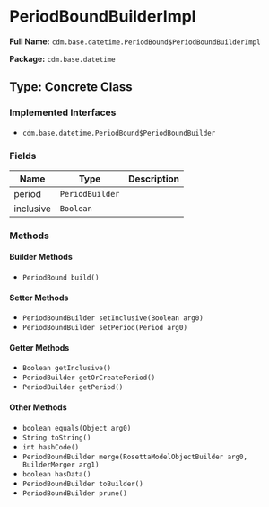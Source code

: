 # PeriodBoundBuilderImpl

**Full Name:** `cdm.base.datetime.PeriodBound$PeriodBoundBuilderImpl`

**Package:** `cdm.base.datetime`

## Type: Concrete Class

### Implemented Interfaces

- `cdm.base.datetime.PeriodBound$PeriodBoundBuilder`

### Fields

| Name | Type | Description |
|------|------|-------------|
| period | `PeriodBuilder` |  |
| inclusive | `Boolean` |  |

### Methods

#### Builder Methods

- `PeriodBound build()`

#### Setter Methods

- `PeriodBoundBuilder setInclusive(Boolean arg0)`
- `PeriodBoundBuilder setPeriod(Period arg0)`

#### Getter Methods

- `Boolean getInclusive()`
- `PeriodBuilder getOrCreatePeriod()`
- `PeriodBuilder getPeriod()`

#### Other Methods

- `boolean equals(Object arg0)`
- `String toString()`
- `int hashCode()`
- `PeriodBoundBuilder merge(RosettaModelObjectBuilder arg0, BuilderMerger arg1)`
- `boolean hasData()`
- `PeriodBoundBuilder toBuilder()`
- `PeriodBoundBuilder prune()`

